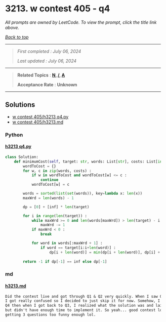 # 3213. w contest 405 - q4

*All prompts are owned by LeetCode. To view the prompt, click the title link above.*

*[Back to top](<../README.md>)*

------

> *First completed : July 06, 2024*
>
> *Last updated : July 06, 2024*


------

> **Related Topics** : **[N](<by_topic/N.md>), [/](</.md>), [A](<by_topic/A.md>)**
>
> **Acceptance Rate** : **Unknown**


------

## Solutions

- [w contest 405/h3213 q4.py](<../my-submissions/w contest 405/h3213 q4.py>)
- [w contest 405/h3213.md](<../my-submissions/w contest 405/h3213.md>)
### Python
#### [h3213 q4.py](<../my-submissions/w contest 405/h3213 q4.py>)
```Python
class Solution:
    def minimumCost(self, target: str, words: List[str], costs: List[int]) -> int:
        wordToCost = {}
        for w, c in zip(words, costs) :
            if w in wordToCost and wordToCost[w] <= c :
                continue
            wordToCost[w] = c

        words = sorted(list(set(words)), key=lambda x: len(x))
        maxWrd = len(words) - 1

        dp = [0] + [inf] * len(target)

        for i in range(len(target)) :
            while maxWrd >= 0 and len(words[maxWrd]) > len(target) - i :
                maxWrd -= 1
            if maxWrd < 0 :
                break

            for word in words[:maxWrd + 1] :
                if word == target[i:i+len(word)] :
                    dp[i + len(word)] = min(dp[i + len(word)], dp[i] + wordToCost[word])
        
        return -1 if dp[-1] == inf else dp[-1] 

```

### md
#### [h3213.md](<../my-submissions/w contest 405/h3213.md>)
```md
Did the contest live and got through Q1 & Q2 very quickly. When I saw Q3 however, 
I got really confused so I decided to just skip it for now. Somehow, I was able to get 
Q4 then when I got back to Q3, I realized what the solution was and laid out the steps, 
but didn't have enough time to implement it. So yeah... good contest lol. First time 
getting 3 questions too funny enough lol.
```

